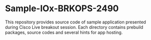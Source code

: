 # Sample-IOx-BRKOPS-2490
This repository provides source code of sample application presented during Cisco Live breakout session. Each directory contains prebuild packages, source codes and several hints for app hosting.
